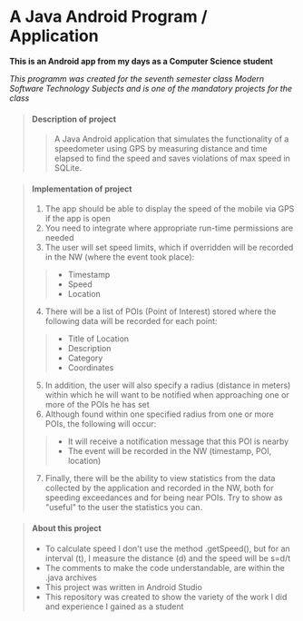 # A Java Android Program / Application

**This is an Android app from my days as a Computer Science student**

_This programm was created for the seventh semester class Modern Software Technology Subjects 
and is one of the mandatory projects for the class_

> #### Description of project
>
>>A Java Android application that simulates the functionality of a speedometer using GPS by measuring distance and time elapsed to find the speed and saves violations of max speed in SQLite.

> #### Implementation of project
>
> 1. The app should be able to display the speed of the mobile via GPS if the app is open
> 2. You need to integrate where appropriate run-time permissions are needed
> 3. The user will set speed limits, which if overridden will be recorded in the NW (where the event took place):
>> - Timestamp
>> - Speed
>> - Location
>
> 4. There will be a list of POIs (Point of Interest) stored where the following data will be recorded for each point:
>> - Title of Location
>> - Description
>> - Category
>> - Coordinates
>
> 5. In addition, the user will also specify a radius (distance in meters) within which he will want to be notified when approaching one or more of the POIs he has set
> 6. Although found within one specified radius from one or more POIs, the following will occur:
>> - It will receive a notification message that this POI is nearby
>> - The event will be recorded in the NW (timestamp, POI, location)
>
> 7. Finally, there will be the ability to view statistics from the data collected by the application and recorded in the NW, both for speeding exceedances and for being near POIs. Try to show as "useful" to the user the statistics you can.

> #### About this project
>
> - To calculate speed I don't use the method .getSpeed(), but for an interval (t), I measure the distance (d) and the speed will be s=d/t
> - The comments to make the code understandable, are within the .java archives
> - This project was written in Android Studio
> - This repository was created to show the variety of the work I did and experience I gained as a student
>
